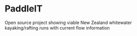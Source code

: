 # PaddleIT
Open source project showing viable New Zealand whitewater kayaking/rafting runs with current flow information
